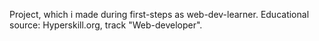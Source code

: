 Project, which i made during first-steps as web-dev-learner. 
Educational source: Hyperskill.org, track "Web-developer".
